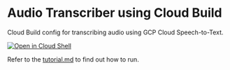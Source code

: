 # Audio Transcriber using Cloud Build
Cloud Build config for transcribing audio using GCP Cloud Speech-to-Text.

[![Open in Cloud Shell](https://gstatic.com/cloudssh/images/open-btn.svg)](https://ssh.cloud.google.com/cloudshell/editor?cloudshell_git_repo=https%3A%2F%2Fgithub.com%2Fhenryken%2Faudio-transcriber-cloud-build&cloudshell_open_in_editor=cloudbuild.yaml&cloudshell_tutorial=tutorial.md)

Refer to the [tutorial.md](tutorial.md) to find out how to run. 
